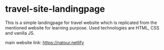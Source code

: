 # travel-site-landingpage

This is a simple landingpage for travel website which is replicated from the mentioned website for learning purpose. Used technologies are HTML, CSS and vanilla JS.

main website link: https://natour.netlify
